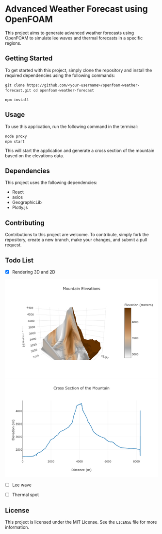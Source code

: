 # Advanced Weather Forecast using OpenFOAM

This project aims to generate advanced weather forecasts using OpenFOAM to simulate lee waves and thermal forecasts in a specific regions.

## Getting Started

To get started with this project, simply clone the repository and install the required dependencies using the following commands:

`git clone https://github.com/<your-username>/openfoam-weather-forecast.git
cd openfoam-weather-forecast`

`npm install`

## Usage

To use this application, run the following command in the terminal:

`node proxy`  
`npm start`


This will start the application and generate a cross section of the mountain based on the elevations data.

## Dependencies

This project uses the following dependencies:

- React
- axios
- GeographicLib
- Plotly.js

## Contributing

Contributions to this project are welcome. To contribute, simply fork the repository, create a new branch, make your changes, and submit a pull request.

## Todo List

- [x] Rendering 3D and 2D

![Rendering 2D](./public/image1.png)
![Rendering 3D](./public/image2.png)

- [ ] Lee wave
- [ ] Thermal spot


## License

This project is licensed under the MIT License. See the `LICENSE` file for more information.
